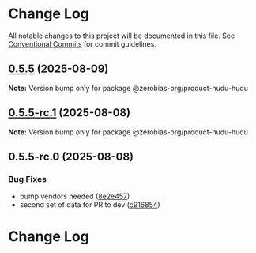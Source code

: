 # Change Log

All notable changes to this project will be documented in this file.
See [Conventional Commits](https://conventionalcommits.org) for commit guidelines.

## [0.5.5](https://github.com/zerobias-org/product/compare/@zerobias-org/product-hudu-hudu@0.5.5-rc.1...@zerobias-org/product-hudu-hudu@0.5.5) (2025-08-09)

**Note:** Version bump only for package @zerobias-org/product-hudu-hudu





## [0.5.5-rc.1](https://github.com/zerobias-org/product/compare/@zerobias-org/product-hudu-hudu@0.5.5-rc.0...@zerobias-org/product-hudu-hudu@0.5.5-rc.1) (2025-08-08)

**Note:** Version bump only for package @zerobias-org/product-hudu-hudu





## 0.5.5-rc.0 (2025-08-08)


### Bug Fixes

* bump vendors needed ([8e2e457](https://github.com/zerobias-org/product/commit/8e2e457e0b5d7141a05e8f2c178bc2854f2b7178))
* second set of data for PR to dev ([c916854](https://github.com/zerobias-org/product/commit/c916854bcf229b1c2042ffdea18472d66a061aaf))





# Change Log
